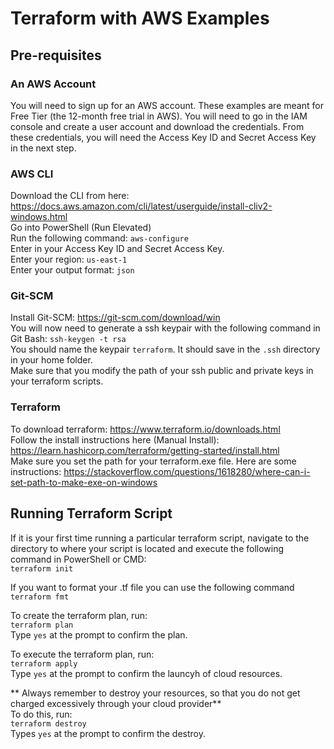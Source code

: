 # Terraform with AWS Examples

## Pre-requisites

### An AWS Account

You will need to sign up for an AWS account. These examples are meant for Free Tier (the 12-month free trial in AWS). You will need to go in the IAM console and create a user account and download the credentials. From these credentials, you will need the Access Key ID and Secret Access Key in the next step.

### AWS CLI
Download the CLI from here: https://docs.aws.amazon.com/cli/latest/userguide/install-cliv2-windows.html <br/>
Go into PowerShell (Run Elevated) <br/>
Run the following command: ```aws-configure```<br/>
Enter in your Access Key ID and Secret Access Key.<br/>
Enter your region: ```us-east-1```<br/>
Enter your output format: ```json```<br/>

### Git-SCM
Install Git-SCM: https://git-scm.com/download/win<br/>
You will now need to generate a ssh keypair with the following command in Git Bash: ```ssh-keygen -t rsa```<br/>
You should name the keypair ```terraform```. It should save in the ```.ssh``` directory in your home folder.<br/>
Make sure that you modify the path of your ssh public and private keys in your terraform scripts. <br/>

### Terraform 
To download terraform: https://www.terraform.io/downloads.html<br/>
Follow the install instructions here (Manual Install): https://learn.hashicorp.com/terraform/getting-started/install.html<br/>
Make sure you set the path for your terraform.exe file. Here are some instructions: https://stackoverflow.com/questions/1618280/where-can-i-set-path-to-make-exe-on-windows<br/>

## Running Terraform Script

If it is your first time running a particular terraform script, navigate to the directory to where your script is located and execute the following command in PowerShell or CMD:<br/>
```terraform init```<br/>

If you want to format your .tf file you can use the following command<br/>
```terraform fmt```<br/>

To create the terraform plan, run:<br/>
```terraform plan```<br/>
Type ```yes``` at the prompt to confirm the plan.<br/>

To execute the terraform plan, run:<br/>
```terraform apply```<br/>
Type ```yes``` at the prompt to confirm the launcyh of cloud resources.<br/>

** Always remember to destroy your resources, so that you do not get charged excessively through your cloud provider**<br/>
To do this, run:<br/>
```terraform destroy```<br/>
Types ```yes``` at the prompt to confirm the destroy.<br/>
